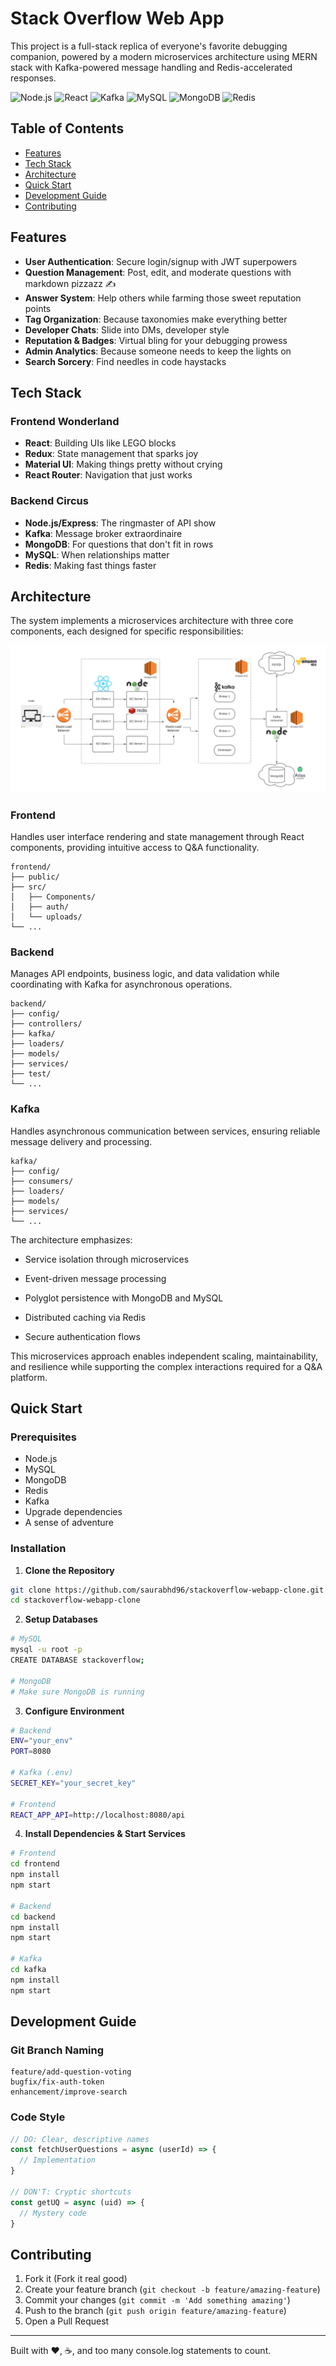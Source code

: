 # Stack Overflow Web App

This project is a full-stack replica of everyone's favorite debugging companion, powered by a modern microservices architecture using MERN stack with Kafka-powered message handling and Redis-accelerated responses.

![Node.js](https://img.shields.io/badge/Node.js-v16.x-green)
![React](https://img.shields.io/badge/React-v17.x-blue)
![Kafka](https://img.shields.io/badge/Kafka-v2.x-red)
![MySQL](https://img.shields.io/badge/MySQL-v8.x-orange)
![MongoDB](https://img.shields.io/badge/MongoDB-v6.x-green)
![Redis](https://img.shields.io/badge/Redis-v6.x-red)

## Table of Contents
- [Features](#features)
- [Tech Stack](#tech-stack)
- [Architecture](#architecture)
- [Quick Start](#quick-start)
- [Development Guide](#development-guide)
- [Contributing](#contributing)

## Features

- **User Authentication**: Secure login/signup with JWT superpowers
- **Question Management**: Post, edit, and moderate questions with markdown pizzazz ✍️
- **Answer System**: Help others while farming those sweet reputation points
- **Tag Organization**: Because taxonomies make everything better
- **Developer Chats**: Slide into DMs, developer style
- **Reputation & Badges**: Virtual bling for your debugging prowess
- **Admin Analytics**: Because someone needs to keep the lights on
- **Search Sorcery**: Find needles in code haystacks

## Tech Stack

### Frontend Wonderland
- **React**: Building UIs like LEGO blocks
- **Redux**: State management that sparks joy
- **Material UI**: Making things pretty without crying
- **React Router**: Navigation that just works

### Backend Circus
- **Node.js/Express**: The ringmaster of API show
- **Kafka**: Message broker extraordinaire
- **MongoDB**: For questions that don't fit in rows
- **MySQL**: When relationships matter
- **Redis**: Making fast things faster

## Architecture

The system implements a microservices architecture with three core components, each designed for specific responsibilities:

![Architecture Overview](./architecture-diagram_new.png)

### Frontend

Handles user interface rendering and state management through React components, providing intuitive access to Q&A functionality.
```
frontend/
├── public/          
├── src/
│   ├── Components/  
│   ├── auth/        
│   └── uploads/
└── ...      
```

### Backend

Manages API endpoints, business logic, and data validation while coordinating with Kafka for asynchronous operations.
```
backend/
├── config/
├── controllers/    
├── kafka/          
├── loaders/       
├── models/         
├── services/       
├── test/ 
└── ...      
```

### Kafka

Handles asynchronous communication between services, ensuring reliable message delivery and processing.
```
kafka/
├── config/
├── consumers/     
├── loaders/        
├── models/         
├── services/
└── ...   
```

The architecture emphasizes:

- Service isolation through microservices

- Event-driven message processing

- Polyglot persistence with MongoDB and MySQL

- Distributed caching via Redis

- Secure authentication flows

This microservices approach enables independent scaling, maintainability, and resilience while supporting the complex interactions required for a Q&A platform.

## Quick Start

### Prerequisites
- Node.js 
- MySQL 
- MongoDB 
- Redis 
- Kafka 
- Upgrade dependencies
- A sense of adventure

### Installation

1. **Clone the Repository**
```bash
git clone https://github.com/saurabhd96/stackoverflow-webapp-clone.git
cd stackoverflow-webapp-clone
```

2. **Setup Databases**
```bash
# MySQL
mysql -u root -p
CREATE DATABASE stackoverflow;

# MongoDB
# Make sure MongoDB is running
```

3. **Configure Environment**
```bash
# Backend
ENV="your_env"
PORT=8080

# Kafka (.env)
SECRET_KEY="your_secret_key"

# Frontend
REACT_APP_API=http://localhost:8080/api
```

4. **Install Dependencies & Start Services**
```bash
# Frontend
cd frontend
npm install
npm start

# Backend
cd backend
npm install
npm start

# Kafka
cd kafka
npm install
npm start
```

## Development Guide

### Git Branch Naming
```
feature/add-question-voting
bugfix/fix-auth-token
enhancement/improve-search
```

### Code Style
```javascript
// DO: Clear, descriptive names
const fetchUserQuestions = async (userId) => {
  // Implementation
}

// DON'T: Cryptic shortcuts
const getUQ = async (uid) => {
  // Mystery code
}
```

## Contributing

1. Fork it (Fork it real good)
2. Create your feature branch (`git checkout -b feature/amazing-feature`)
3. Commit your changes (`git commit -m 'Add something amazing'`)
4. Push to the branch (`git push origin feature/amazing-feature`)
5. Open a Pull Request

---

Built with ❤️, ☕, and too many console.log statements to count.